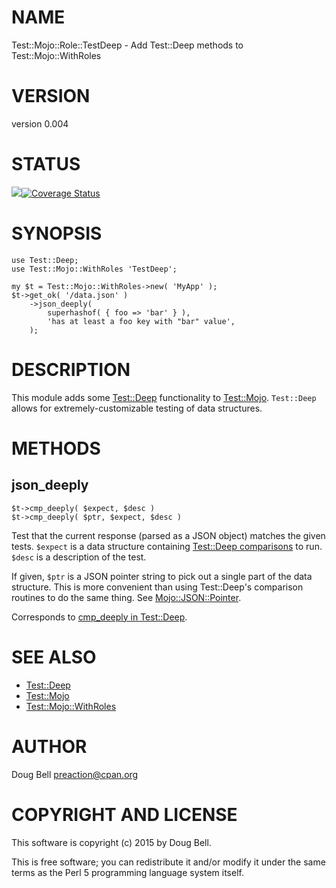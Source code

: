 # NAME

Test::Mojo::Role::TestDeep - Add Test::Deep methods to Test::Mojo::WithRoles

# VERSION

version 0.004

# STATUS

<a href="https://travis-ci.org/preaction/Test-Mojo-Role-TestDeep"><img src="https://travis-ci.org/preaction/Test-Mojo-Role-TestDeep.svg?branch=master"></a><a href="https://coveralls.io/r/preaction/Test-Mojo-Role-TestDeep"><img src="https://coveralls.io/repos/preaction/Test-Mojo-Role-TestDeep/badge.png" alt="Coverage Status" /></a>

# SYNOPSIS

    use Test::Deep;
    use Test::Mojo::WithRoles 'TestDeep';

    my $t = Test::Mojo::WithRoles->new( 'MyApp' );
    $t->get_ok( '/data.json' )
        ->json_deeply(
            superhashof( { foo => 'bar' } ),
            'has at least a foo key with "bar" value',
        );

# DESCRIPTION

This module adds some [Test::Deep](https://metacpan.org/pod/Test::Deep) functionality to [Test::Mojo](https://metacpan.org/pod/Test::Mojo). `Test::Deep`
allows for extremely-customizable testing of data structures.

# METHODS

## json\_deeply

    $t->cmp_deeply( $expect, $desc )
    $t->cmp_deeply( $ptr, $expect, $desc )

Test that the current response (parsed as a JSON object) matches the given
tests. `$expect` is a data structure containing [Test::Deep
comparisons](https://metacpan.org/pod/Test::Deep#SPECIAL-COMPARISONS-PROVIDED) to run. `$desc` is a
description of the test.

If given, `$ptr` is a JSON pointer string to pick out a single part of the
data structure. This is more convenient than using Test::Deep's comparison
routines to do the same thing. See [Mojo::JSON::Pointer](https://metacpan.org/pod/Mojo::JSON::Pointer).

Corresponds to [cmp\_deeply in Test::Deep](https://metacpan.org/pod/Test::Deep#COMPARISON-FUNCTIONS).

# SEE ALSO

- [Test::Deep](https://metacpan.org/pod/Test::Deep)
- [Test::Mojo](https://metacpan.org/pod/Test::Mojo)
- [Test::Mojo::WithRoles](https://metacpan.org/pod/Test::Mojo::WithRoles)

# AUTHOR

Doug Bell <preaction@cpan.org>

# COPYRIGHT AND LICENSE

This software is copyright (c) 2015 by Doug Bell.

This is free software; you can redistribute it and/or modify it under
the same terms as the Perl 5 programming language system itself.
